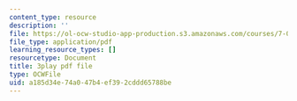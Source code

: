 ```yaml
---
content_type: resource
description: ''
file: https://ol-ocw-studio-app-production.s3.amazonaws.com/courses/7-01sc-fundamentals-of-biology-fall-2011/a185d34e74a047b4ef392cddd65788be_uBRdfsz_YB4.pdf
file_type: application/pdf
learning_resource_types: []
resourcetype: Document
title: 3play pdf file
type: OCWFile
uid: a185d34e-74a0-47b4-ef39-2cddd65788be
---
```


